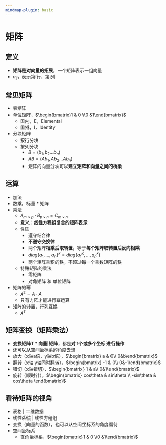 ```yaml
---
mindmap-plugin: basic
---
```


# 矩阵

## 定义
- **矩阵是对向量的拓展**，一个矩阵表示一组向量
- $a_{ij}$，表示第i行，第j列

## 常见矩阵
- 零矩阵
- 单位矩阵，$\begin{bmatrix}1 & 0 \\0 &1\end{bmatrix}$
	- 国内，E，Elemental
	- 国外，I，Identity
- 分块矩阵
	- 按行分块
	- 按列分块
		- $B = (b_1, b_2 ... b_n)$
		- $AB = (Ab_1, Ab_2 ... Ab_n)$
		- 矩阵的向量分块可以**建立矩阵和向量之间的桥梁**

## 运算
- 加法
- 数乘，标量 * 矩阵
- 乘法
	- $A_{m \times p} \cdot B_{p \times n} = C_{m \times n}$
	- **意义：线性方程组复合的矩阵表示**
	- 性质
		- 遵守结合律
		- **不遵守交换律**
		- 两个矩阵**相乘后取转置**，等于**每个矩阵取转置后反向相乘**
		- $diag\{a_1,…,a_n\}^k=diag\{a_1^k,…,a_n^k\}$
		- 两个矩阵乘积的秩，不超过每一个乘数矩阵的秩
	- 特殊矩阵的乘法
		- 零矩阵
		- 对角矩阵 和 单位矩阵
- 矩阵的幂
	- $A^2=A\cdot A$
	- 只有方阵才能进行幂运算
- 矩阵的转置，行列互换
	- $A^T$

## 矩阵变换（矩阵乘法）
- **变换矩阵T * 向量|矩阵**，都是**对 1个或多个坐标 进行操作**
- 还可以从空间坐标系的角度去想
- 放大（x轴a倍，y轴b倍），$\begin{bmatrix}  a & 0\\  0&b\end{bmatrix}$
- 翻转（x轴 y轴同时翻转），$\begin{bmatrix}  -1 & 0\\  0&-1\end{bmatrix}$
- 错切（x轴错切），$\begin{bmatrix}  1 & a\\  0&1\end{bmatrix}$
- 旋转（顺时针），$\begin{bmatrix}  cos\theta  & sin\theta \\  -sin\theta & cos\theta \end{bmatrix}$

## 看待矩阵的视角
- 表格 | 二维数据
- 线性系统 | 线性方程组
- 变换（向量的函数），也可以从空间坐标系的角度看待
- 空间坐标系
	- 直角坐标系，$\begin{bmatrix}1 & 0 \\0 &1\end{bmatrix}$